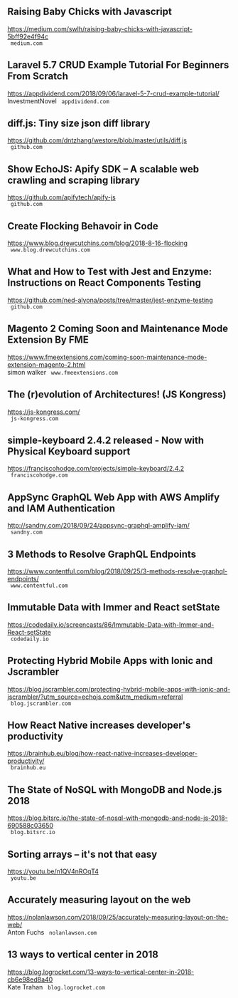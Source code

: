## Raising Baby Chicks with Javascript  
https://medium.com/swlh/raising-baby-chicks-with-javascript-5bff92e4f94c  
 ` medium.com`
  

## Laravel 5.7 CRUD Example Tutorial For Beginners From Scratch  
https://appdividend.com/2018/09/06/laravel-5-7-crud-example-tutorial/  
InvestmentNovel ` appdividend.com`
  

## diff.js: Tiny size json diff library  
https://github.com/dntzhang/westore/blob/master/utils/diff.js  
 ` github.com`
  

## Show EchoJS: Apify SDK – A scalable web crawling and scraping library  
https://github.com/apifytech/apify-js  
 ` github.com`
  

## Create Flocking Behavoir in Code  
https://www.blog.drewcutchins.com/blog/2018-8-16-flocking  
 ` www.blog.drewcutchins.com`
  

## What and How to Test with Jest and Enzyme: Instructions on React Components Testing  
https://github.com/ned-alyona/posts/tree/master/jest-enzyme-testing  
 ` github.com`
  

## Magento 2 Coming Soon and Maintenance Mode Extension By FME  
https://www.fmeextensions.com/coming-soon-maintenance-mode-extension-magento-2.html  
simon walker ` www.fmeextensions.com`
  

## The (r)evolution of Architectures! (JS Kongress)  
https://js-kongress.com/  
 ` js-kongress.com`
  

## simple-keyboard 2.4.2 released - Now with Physical Keyboard support  
https://franciscohodge.com/projects/simple-keyboard/2.4.2  
 ` franciscohodge.com`
  

## AppSync GraphQL Web App with AWS Amplify and IAM Authentication  
http://sandny.com/2018/09/24/appsync-graphql-amplify-iam/  
 ` sandny.com`
  

## 3 Methods to Resolve GraphQL Endpoints  
https://www.contentful.com/blog/2018/09/25/3-methods-resolve-graphql-endpoints/  
 ` www.contentful.com`
  

## Immutable Data with Immer and React setState  
https://codedaily.io/screencasts/86/Immutable-Data-with-Immer-and-React-setState  
 ` codedaily.io`
  

## Protecting Hybrid Mobile Apps with Ionic and Jscrambler  
https://blog.jscrambler.com/protecting-hybrid-mobile-apps-with-ionic-and-jscrambler/?utm_source=echojs.com&utm_medium=referral  
 ` blog.jscrambler.com`
  

## How React Native increases developer's productivity  
https://brainhub.eu/blog/how-react-native-increases-developer-productivity/  
 ` brainhub.eu`
  

## The State of NoSQL with MongoDB and Node.js 2018  
https://blog.bitsrc.io/the-state-of-nosql-with-mongodb-and-node-js-2018-690588c03650  
 ` blog.bitsrc.io`
  

## Sorting arrays – it's not that easy  
https://youtu.be/n1QV4nROqT4  
 ` youtu.be`
  

## Accurately measuring layout on the web  
https://nolanlawson.com/2018/09/25/accurately-measuring-layout-on-the-web/  
Anton Fuchs ` nolanlawson.com`
  

## 13 ways to vertical center in 2018  
https://blog.logrocket.com/13-ways-to-vertical-center-in-2018-cb6e98ed8a40  
Kate Trahan ` blog.logrocket.com`
  

